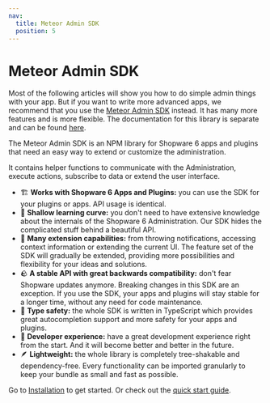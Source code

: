 ```yaml
---
nav:
  title: Meteor Admin SDK
  position: 5
---
```


# Meteor Admin SDK

Most of the following articles will show you how to do simple admin things with your app. But if you want to write more advanced apps, we recommend that you use the [Meteor Admin SDK](https://shopware.github.io/meteor-admin-sdk/) instead. It has many more features and is more flexible. The documentation for this library is separate and can be found [here](https://shopware.github.io/meteor-admin-sdk/).

The Meteor Admin SDK is an NPM library for Shopware 6 apps and plugins that need an easy way to extend or customize the administration.

It contains helper functions to communicate with the Administration, execute actions, subscribe to data or extend the user interface.

- 🏗  **Works with Shopware 6 Apps and Plugins:** you can use the SDK for your plugins or apps. API usage is identical.
- 🎢  **Shallow learning curve:** you don't need to have extensive knowledge about the internals of the Shopware 6 Administration. Our SDK hides the complicated stuff behind a beautiful API.
- 🧰  **Many extension capabilities:** from throwing notifications, accessing context information or extending the current UI. The feature set of the SDK will gradually be extended, providing more possibilities and flexibility for your ideas and solutions.
- 🪨  **A stable API with great backwards compatibility:** don't fear Shopware updates anymore. Breaking changes in this SDK are an exception. If you use the SDK, your apps and plugins will stay stable for a longer time, without any need for code maintenance.
- 🧭  **Type safety:** the whole SDK is written in TypeScript which provides great autocompletion support and more safety for your apps and plugins.
- 💙  **Developer experience:** have a great development experience right from the start. And it will become better and better in the future.
- 🪶  **Lightweight:** the whole library is completely tree-shakable and dependency-free. Every functionality can be imported granularly to keep your bundle as small and fast as possible.

Go to [Installation](https://shopware.github.io/meteor-admin-sdk/docs/guide/getting-started/installation/) to get started. Or check out the [quick start guide](https://shopware.github.io/meteor-admin-sdk/docs/guide#quick-start).